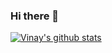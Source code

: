 ### Hi there 👋

[![Vinay's github stats](https://github-readme-stats.vercel.app/api?username=vinaykakanuru)](https://github.com/anuraghazra/github-readme-stats)
<!--
**vinaykakanuru/vinaykakanuru** is a ✨ _special_ ✨ repository because its `README.md` (this file) appears on your GitHub profile.

Here are some ideas to get you started:

- 🔭 I’m currently working on ...
- 🌱 I’m currently learning ...
- 👯 I’m looking to collaborate on ...
- 🤔 I’m looking for help with ...
- 💬 Ask me about ...
- 📫 How to reach me: ...
- 😄 Pronouns: ...
- ⚡ Fun fact: ...
-->
